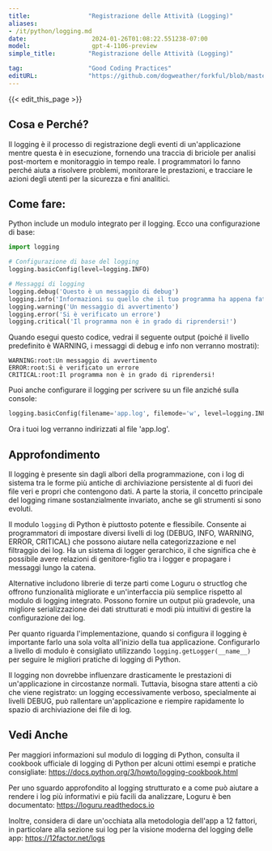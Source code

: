 ```yaml
---
title:                "Registrazione delle Attività (Logging)"
aliases:
- /it/python/logging.md
date:                  2024-01-26T01:08:22.551238-07:00
model:                 gpt-4-1106-preview
simple_title:         "Registrazione delle Attività (Logging)"

tag:                  "Good Coding Practices"
editURL:              "https://github.com/dogweather/forkful/blob/master/content/it/python/logging.md"
---
```


{{< edit_this_page >}}

## Cosa e Perché?
Il logging è il processo di registrazione degli eventi di un'applicazione mentre questa è in esecuzione, fornendo una traccia di briciole per analisi post-mortem e monitoraggio in tempo reale. I programmatori lo fanno perché aiuta a risolvere problemi, monitorare le prestazioni, e tracciare le azioni degli utenti per la sicurezza e fini analitici.

## Come fare:
Python include un modulo integrato per il logging. Ecco una configurazione di base:
```Python
import logging

# Configurazione di base del logging
logging.basicConfig(level=logging.INFO)

# Messaggi di logging
logging.debug('Questo è un messaggio di debug')
logging.info('Informazioni su quello che il tuo programma ha appena fatto')
logging.warning('Un messaggio di avvertimento')
logging.error('Si è verificato un errore')
logging.critical('Il programma non è in grado di riprendersi!')
```
Quando esegui questo codice, vedrai il seguente output (poiché il livello predefinito è WARNING, i messaggi di debug e info non verranno mostrati):
```
WARNING:root:Un messaggio di avvertimento
ERROR:root:Si è verificato un errore
CRITICAL:root:Il programma non è in grado di riprendersi!
```
Puoi anche configurare il logging per scrivere su un file anziché sulla console:
```Python
logging.basicConfig(filename='app.log', filemode='w', level=logging.INFO)
```
Ora i tuoi log verranno indirizzati al file 'app.log'.

## Approfondimento
Il logging è presente sin dagli albori della programmazione, con i log di sistema tra le forme più antiche di archiviazione persistente al di fuori dei file veri e propri che contengono dati. A parte la storia, il concetto principale del logging rimane sostanzialmente invariato, anche se gli strumenti si sono evoluti.

Il modulo `logging` di Python è piuttosto potente e flessibile. Consente ai programmatori di impostare diversi livelli di log (DEBUG, INFO, WARNING, ERROR, CRITICAL) che possono aiutare nella categorizzazione e nel filtraggio dei log. Ha un sistema di logger gerarchico, il che significa che è possibile avere relazioni di genitore-figlio tra i logger e propagare i messaggi lungo la catena.

Alternative includono librerie di terze parti come Loguru o structlog che offrono funzionalità migliorate e un'interfaccia più semplice rispetto al modulo di logging integrato. Possono fornire un output più gradevole, una migliore serializzazione dei dati strutturati e modi più intuitivi di gestire la configurazione dei log.

Per quanto riguarda l'implementazione, quando si configura il logging è importante farlo una sola volta all'inizio della tua applicazione. Configurarlo a livello di modulo è consigliato utilizzando `logging.getLogger(__name__)` per seguire le migliori pratiche di logging di Python.

Il logging non dovrebbe influenzare drasticamente le prestazioni di un'applicazione in circostanze normali. Tuttavia, bisogna stare attenti a ciò che viene registrato: un logging eccessivamente verboso, specialmente ai livelli DEBUG, può rallentare un'applicazione e riempire rapidamente lo spazio di archiviazione dei file di log.

## Vedi Anche
Per maggiori informazioni sul modulo di logging di Python, consulta il cookbook ufficiale di logging di Python per alcuni ottimi esempi e pratiche consigliate: https://docs.python.org/3/howto/logging-cookbook.html

Per uno sguardo approfondito al logging strutturato e a come può aiutare a rendere i log più informativi e più facili da analizzare, Loguru è ben documentato: https://loguru.readthedocs.io

Inoltre, considera di dare un'occhiata alla metodologia dell'app a 12 fattori, in particolare alla sezione sui log per la visione moderna del logging delle app: https://12factor.net/logs
